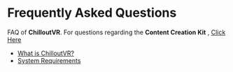 # Frequently Asked Questions
FAQ of **ChilloutVR**. For questions regarding the **Content Creation Kit** , [Click Here](../../cck/faq.md)

+ [What is ChilloutVR?](what-is-chilloutvr.md)
+ [System Requirements](system-requirements.md)